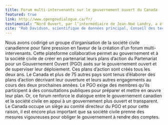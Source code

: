 ```yaml
---
title: Forum multi-intervenants sur le gouvernement ouvert du Canada
featured: true
link: http://www.opengovdialogue.ca/fr/
testimonial: “Nord Ouvert, par l’intermédiaire de Jean-Noé Landry, a été l’un des membres fondateurs et collaborateur à part entière du **Forum multi-intervenants sur le gouvernement ouvert du Canada** à sa première année en 2018. L’expérience approfondie d’un gouvernement ouvert et la perspective mondiale de Nord Ouvert se sont révélées d’une valeur inestimable au cours des premières années de ce forum novateur et potentiellement transformateur. Nord Ouvert a également aidé les responsables du Forum à s’y retrouver dans les relations complexes qu’entretiennent les ministères gouvernementaux avec la société civile et entre eux."
cite: "Rob Davidson, scientifique de données principal, Conseil des technologies de l’information et des communications"
---
```

Nous avons codirigé un groupe d’organisation de la société civile canadienne pour faire pression en faveur de la création d’un forum multi-intervenants. Cette plateforme collaborative permet au gouvernement et à la société civile de créer en partenariat leurs plans d’action du Partenariat pour un Gouvernement Ouvert (PGO) axés sur le gouvernement ouvert et de superviser leur déploiement. Ces plans d’action sont créés tous les deux ans. Le Canada et plus de 75 autres pays sont tenus d’élaborer des plans d’action décrivant leur ouverture et leurs autres engagements au cours des deux prochaines années. Le PGO exige des membres qu’ils participent à des consultations publiques pour préparer et mettre en œuvre leur plan. Or, ce forum renforce le dialogue entre le gouvernement canadien et la société civile en appui à un gouvernement plus ouvert et transparent. Le Canada occupe un siège au comité directeur du PGO et pour cette raison, il est encore plus important que sa société civile prenne des mesures vigoureuses pour obliger le gouvernement à rendre des comptes.
